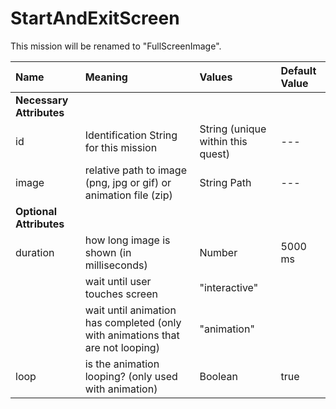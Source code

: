# StartAndExitScreen #

This mission will be renamed to "FullScreenImage".

| Name | Meaning | Values | Default Value |
|:--|:--|:--|:--
| **Necessary Attributes** ||||
| id | Identification String for this mission | String (unique within this quest) | --- |
| image | relative path to image (png, jpg or gif) or animation file (zip) | String Path | --- |
| **Optional Attributes** ||||
| duration | how long image is shown (in milliseconds) | Number | 5000 ms|
|  | wait until user touches screen | "interactive" | |
|  | wait until animation has completed (only with animations that are not looping) | "animation" | |
| loop | is the animation looping? (only used with animation) | Boolean | true|

